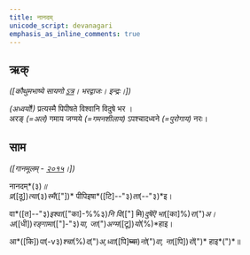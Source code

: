 ```yaml
---
title: नानदम्  
unicode_script: devanagari  
emphasis_as_inline_comments: true
---   
```


## ऋक्

*([कौथुमभाष्ये सायणो [ऽत्र](https://archive.org/details/SamaVedaSanhitaWithSayanabhashyaVolume1SatyavrataSamasrami1874bis/page/n782&sa=D&ust=1542425956285000)। भरद्वाजः। इन्द्रः।])*

*(अध्वर्यो!)* प्रत्यस्मै पिपीषते विश्वानि विदुषे भर  ।  
अरङ् *(=अलं)* गमाय जग्मये *(=गमनशीलाय)* ऽपश्चादध्वने *(=पुरोगाय)* नरः।

## साम

*([गानमूलम् - [२०१५](https://archive.org/stream/sAmaveda-jaiminIya-paravastu-paramparA-docs/UDAKA%2520SAANTHI%2520SAAMAANI%23mode/1up&sa=D&ust=1542425956286000)।])*

नानदम्*(३)*॥  
प्र*([ठू])*त्या*(३)*स्मै*(["])* पीपिइषा*([टि]--"३)*ता*(--"३)*इ।

वा*([त]--"३)*इश्वा*(["का]-%%३)*नि वि*(["] ~~मि~~)*दुषॆऎ भा*([का]%)*रा*(")*अ।  
अ*([धी])*रङ्गामा*(["]-"३)*या, जा*(")*अग्म*([टू])*यो*(%)*हाइ।

आ*([कि])*पा*(-v३)*श्चा*(%)*द*(")*अ,ध्वा*([पि]~~घ्वा~~)*नो*(")*वा, ना*([पि])*रों*(")* हाइ*(")*॥